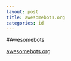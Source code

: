 ```yaml
---
layout: post
title: awesomebots.org
categories: id
---
```


#Awesomebots

[awesomebots.org](https://www.awesomebots.org)
